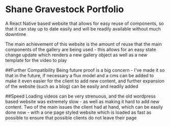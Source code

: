 # Shane Gravestock Portfolio
A React Native based website that allows for easy reuse of components, so that it can stay up to date easily and will be readily available without much downtime

The main achievement of this website is the amount of reuse that the main components of the gallery are being used - this allows for an easy state change update which renders a new gallery object as well as a new template for the video to play

##Further Compatibility
Being future proof is a big concern - I've made it so that in the future, if necessary a flux model and a cms can be added to make it even easier for the client to add new content, and further expansion of the website (such as a blog) can be easily and readily added

##Speed
Loading videos can be very strenuous, and the old wordpress based website was extremely slow - as well as making it hard to add new content. Two of the main issues the client had at hand, which can be easily done now - with a one page styled website which is loaded as fast as possible to ensure that possible clients do not leave their page
